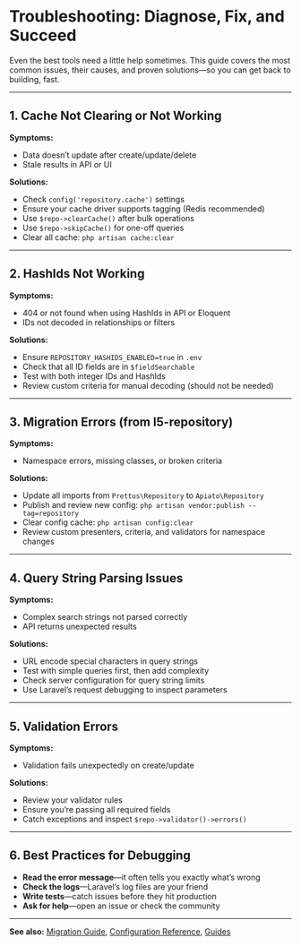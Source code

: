 # Troubleshooting: Diagnose, Fix, and Succeed

Even the best tools need a little help sometimes. This guide covers the most common issues, their causes, and proven solutions—so you can get back to building, fast.

---

## 1. Cache Not Clearing or Not Working

**Symptoms:**
- Data doesn’t update after create/update/delete
- Stale results in API or UI

**Solutions:**
- Check `config('repository.cache')` settings
- Ensure your cache driver supports tagging (Redis recommended)
- Use `$repo->clearCache()` after bulk operations
- Use `$repo->skipCache()` for one-off queries
- Clear all cache: `php artisan cache:clear`

---

## 2. HashIds Not Working

**Symptoms:**
- 404 or not found when using HashIds in API or Eloquent
- IDs not decoded in relationships or filters

**Solutions:**
- Ensure `REPOSITORY_HASHIDS_ENABLED=true` in `.env`
- Check that all ID fields are in `$fieldSearchable`
- Test with both integer IDs and HashIds
- Review custom criteria for manual decoding (should not be needed)

---

## 3. Migration Errors (from l5-repository)

**Symptoms:**
- Namespace errors, missing classes, or broken criteria

**Solutions:**
- Update all imports from `Prettus\Repository` to `Apiato\Repository`
- Publish and review new config: `php artisan vendor:publish --tag=repository`
- Clear config cache: `php artisan config:clear`
- Review custom presenters, criteria, and validators for namespace changes

---

## 4. Query String Parsing Issues

**Symptoms:**
- Complex search strings not parsed correctly
- API returns unexpected results

**Solutions:**
- URL encode special characters in query strings
- Test with simple queries first, then add complexity
- Check server configuration for query string limits
- Use Laravel’s request debugging to inspect parameters

---

## 5. Validation Errors

**Symptoms:**
- Validation fails unexpectedly on create/update

**Solutions:**
- Review your validator rules
- Ensure you’re passing all required fields
- Catch exceptions and inspect `$repo->validator()->errors()`

---

## 6. Best Practices for Debugging

- **Read the error message**—it often tells you exactly what’s wrong
- **Check the logs**—Laravel’s log files are your friend
- **Write tests**—catch issues before they hit production
- **Ask for help**—open an issue or check the community

---

**See also:** [Migration Guide](../getting-started/migration-from-l5.md), [Configuration Reference](configuration.md), [Guides](../guides/)
